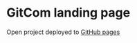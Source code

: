 # GitCom landing page

Open project deployed to [GitHub pages](https://gitcomteam.github.io/gitcom-landing/)
